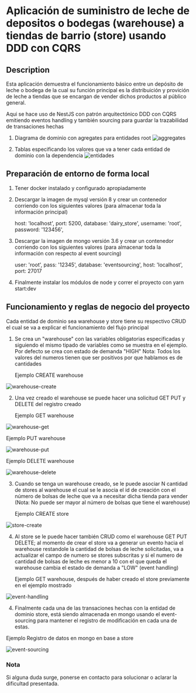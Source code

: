 # Aplicación de suministro de leche de depositos o bodegas (warehouse) a tiendas de barrio (store) usando DDD con CQRS

## Description

Esta aplicación demuestra el funcionamiento básico entre un depósito de leche o bodega de la cual
su función principal es la distribuición y provición de leche a tiendas que se encargan de vender
dichos productos al público general.

Aqui se hace uso de NestJS con patrón arquitectónico DDD con CQRS emitiendo eventos handling y
también sourcing para guardar la trazabilidad de transaciones hechas

1. Diagrama de dominio con agregates para entidades root
![aggregates](imgs/aggregates.png 'aggregates')

2. Tablas especificando los valores que va a tener cada entidad de dominio con la dependencia
![entidades](imgs/entidades.png 'entidades')

## Preparación de entorno de forma local

1. Tener docker instalado y configurado apropiadamente
2. Descargar la imagen de mysql versión 8 y crear un contenedor corriendo con los siguientes valores
   (para almacenar toda la información principal)

   host: 'localhost',
   port: 5200,
   database: 'dairy_store',
   username: 'root',
   password: '123456',
3. Descargar la imagen de mongo versión 3.6 y crear un contenedor corriendo con los siguientes valores
   (para almacenar toda la información con respecto al event sourcing)

   user: 'root',
   pass: '12345',
   database: 'eventsourcing',
   host: 'localhost',
   port: 27017

4. Finalmente instalar los módulos de node y correr el proyecto con yarn start:dev

## Funcionamiento y reglas de negocio del proyecto

Cada entidad de dominio sea warehouse y store tiene su respectivo CRUD el cual se va a explicar
el funcionamiento del flujo principal

1. Se crea un "warehouse" con las variables obligatorias especificadas y siguiendo el mismo tipado
   de variables como se muestra en el ejemplo. Por defecto se crea con estado de demanda "HIGH"
   Nota: Todos los valores del numeros tienen que ser positivos por que hablamos es de cantidades

   Ejemplo CREATE warehouse

![warehouse-create](imgs/warehouse-create.png 'warehouse-create')

2. Una vez creado el warehouse se puede hacer una solicitud GET PUT y DELETE del registro creado

   Ejemplo GET warehouse

![warehouse-get](imgs/warehouse-get.png 'warehouse-get')

   Ejemplo PUT warehouse

![warehouse-put](imgs/warehouse-put.png 'warehouse-put')

   Ejemplo DELETE warehouse

![warehouse-delete](imgs/warehouse-delete.png 'warehouse-delete')

3. Cuando se tenga un warehouse creado, se le puede asociar N cantidad de stores al warehouse
   el cual se le asocia el id de creación con el número de bolsas de leche que va a necesitar
   dicha tienda para vender (Nota: No puede ser mayor al número de bolsas que tiene el warehouse)

   Ejemplo CREATE store

![store-create](imgs/store-create.png 'store-create')

4. Al store se le puede hacer también CRUD como el warehouse GET PUT DELETE; al momento de crear el store
   va a generar un evento hacia el warehouse restandole la cantidad de bolsas de leche solicitadas,
   va a actualizar el campo de numero se stores subscritas y si el numero de cantidad de bolsas de leche
   es menor a 10 con el que queda el warehouse cambia el estado de demanda a "LOW" (event handling)

   Ejemplo GET warehouse, después de haber creado el store previamente en el ejemplo mostrado

![event-handling](imgs/event-handling.png 'event-handling')

4. Finalmente cada una de las transaciones hechas con la entidad de dominio store, está siendo almacenada en mongo usando el event-sourcing para mantener el registro de modificación en cada una de estas.

Ejemplo Registro de datos en mongo en base a store

![event-sourcing](imgs/event-sourcing.png 'event-sourcing')

### Nota
Si alguna duda surge, ponerse en contacto para solucionar o aclarar la dificultad presentada.

   

